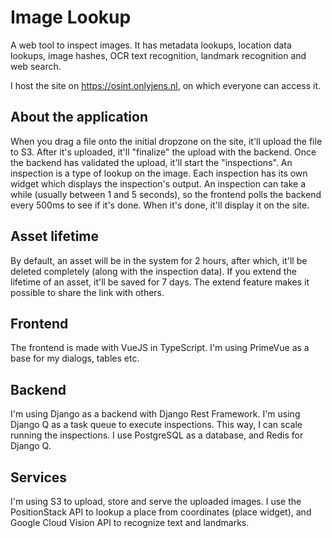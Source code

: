 # Image Lookup
A web tool to inspect images.
It has metadata lookups, location data lookups, image hashes,
OCR text recognition, landmark recognition and web search.

I host the site on https://osint.onlyjens.nl,
on which everyone can access it.

## About the application
When you drag a file onto the initial dropzone on the site,
it'll upload the file to S3.
After it's uploaded, it'll "finalize" the upload with the backend.
Once the backend has validated the upload, it'll start the "inspections".
An inspection is a type of lookup on the image.
Each inspection has its own widget which displays the inspection's output.
An inspection can take a while (usually between 1 and 5 seconds),
so the frontend polls the backend every 500ms to see if it's done.
When it's done, it'll display it on the site.

## Asset lifetime
By default, an asset will be in the system for 2 hours,
after which, it'll be deleted completely (along with the inspection data).
If you extend the lifetime of an asset, it'll be saved for 7 days.
The extend feature makes it possible to share the link with others.

## Frontend
The frontend is made with VueJS in TypeScript.
I'm using PrimeVue as a base for my dialogs, tables etc.

## Backend
I'm using Django as a backend with Django Rest Framework.
I'm using Django Q as a task queue to execute inspections.
This way, I can scale running the inspections.
I use PostgreSQL as a database, and Redis for Django Q.

## Services
I'm using S3 to upload, store and serve the uploaded images.
I use the PositionStack API to lookup a place from coordinates (place widget),
and Google Cloud Vision API to recognize text and landmarks.

